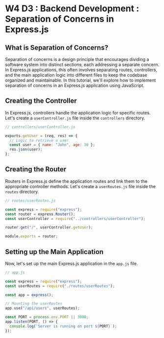 # W4 D3 : Backend Development : Separation of Concerns in Express.js

## What is Separation of Concerns?

Separation of concerns is a design principle that encourages dividing a software system into distinct sections, each addressing a separate concern. In Express.js applications, this often involves separating routes, controllers, and the main application logic into different files to keep the codebase organized and maintainable. In this tutorial, we'll explore how to implement separation of concerns in an Express.js application using JavaScript.

## Creating the Controller

In Express.js, controllers handle the application logic for specific routes. Let's create a `userController.js` file inside the `controllers` directory.

```javascript
// controllers/userController.js

exports.getUser = (req, res) => {
  // Logic to retrieve a user
  const user = { name: "John", age: 30 };
  res.json(user);
};
```

## Creating the Router

Routers in Express.js define the application routes and link them to the appropriate controller methods. Let's create a `userRoutes.js` file inside the `routes` directory.

```javascript
// routes/userRoutes.js

const express = require("express");
const router = express.Router();
const userController = require("../controllers/userController");

router.get("/", userController.getUser);

module.exports = router;
```

## Setting up the Main Application

Now, let's set up the main Express.js application in the `app.js` file.

```javascript
// app.js

const express = require("express");
const userRoutes = require("./routes/userRoutes");

const app = express();

// Mounting the userRoutes
app.use("/api/users", userRoutes);

const PORT = process.env.PORT || 3000;
app.listen(PORT, () => {
  console.log(`Server is running on port ${PORT}`);
});
```

